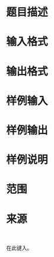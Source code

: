 

# 题目描述



# 输入格式



# 输出格式



# 样例输入



# 样例输出



# 样例说明



# 范围



# 来源


<p>
<br/>
</p>
<p>
在此键入。
</p>
